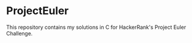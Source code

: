# ProjectEuler
This repository contains my solutions in C for HackerRank's Project Euler Challenge.
